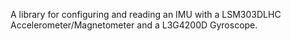 A library for configuring and reading an IMU with a LSM303DLHC Accelerometer/Magnetometer and a L3G4200D Gyroscope.
